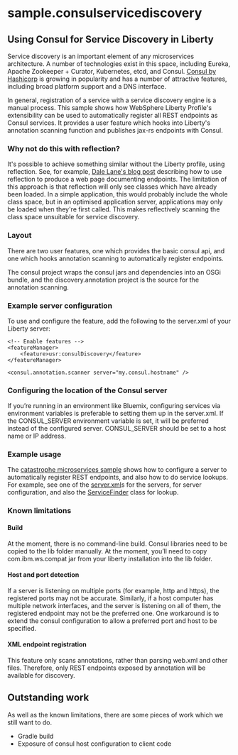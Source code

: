 # sample.consulservicediscovery

## Using Consul for Service Discovery in Liberty

Service discovery is an important element of any microservices architecture. A number of technologies exist in this space, including Eureka, Apache Zookeeper + Curator, Kubernetes, etcd, and Consul. [Consul by Hashicorp](https://www.consul.io) is growing in popularity and has a number of attractive features, including broad platform support and a DNS interface. 

In general, registration of a service with a service discovery engine is a manual process. This sample shows how WebSphere Liberty Profile's extensibility can be used to automatically register all REST endpoints as Consul services. It provides a user feature which hooks into Liberty's annotation scanning function and publishes jax-rs endpoints with Consul.  

### Why not do this with reflection? 

It's possible to achieve something similar without the Liberty profile, using reflection. See, for example, [Dale Lane's blog post](http://dalelane.co.uk/blog/?p=1871) describing how to use reflection to produce a web page documenting endpoints. The limitation of this approach is that reflection will only see classes which have already been loaded. In a simple application, this would probably include the whole class space, but in an optimised application server, applications may only be loaded when they're first called. This makes reflectively scanning the class space unsuitable for service discovery.  

### Layout 

There are two user features, one which provides the basic consul api, and one which hooks annotation scanning to automatically register endpoints. 

The consul project wraps the consul jars and dependencies into an OSGi bundle, and the discovery.annotation project is the source for the annotation scanning. 

### Example server configuration 

To use and configure the feature, add the following to the server.xml of your Liberty server: 

	<!-- Enable features -->
	<featureManager>
		<feature>usr:consulDiscovery</feature>
	</featureManager>

	<consul.annotation.scanner server="my.consul.hostname" />

### Configuring the location of the Consul server

If you’re running in an environment like Bluemix, configuring services via environment variables is preferable to setting them up in the server.xml. If the CONSUL_SERVER environment variable is set, it will be preferred instead of the configured server. CONSUL_SERVER should be set to a host name or IP address. 

### Example usage 

The [catastrophe microservices sample](https://github.com/holly-cummins/catastrophe-microservices) shows how to configure a server to automatically register REST endpoints, and also how to do service lookups. For example, see one of the [server.xml](https://github.com/holly-cummins/catastrophe-scoring/blob/master/usr/servers/catastrophe-scoring/server.xml)s for the servers, for server configuration, and also the [ServiceFinder](https://github.com/holly-cummins/catastrophe-web/blob/master/src/main/java/catastrophe/discovery/ServiceFinder.java) class for lookup.

### Known limitations

#### Build 

At the moment, there is no command-line build. Consul libraries need to be copied to the lib folder manually.
At the moment, you’ll need to copy com.ibm.ws.compat jar from your liberty installation into the lib folder. 

#### Host and port detection 

If a server is listening on multiple ports (for example, http and https), the registered ports may not be accurate. Similarly, if a host computer has multiple network interfaces, and the server is listening on all of them, the registered endpoint may not be the preferred one. One workaround is to extend the consul configuration to allow a preferred port and host to be specified. 

#### XML endpoint registration 

This feature only scans annotations, rather than parsing web.xml and other files. Therefore, only REST endpoints exposed by annotation will be available for discovery. 


## Outstanding work 

As well as the known limitations, there are some pieces of work which we still want to do. 

* Gradle build
* Exposure of consul host configuration to client code




